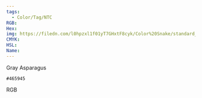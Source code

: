 ```yaml
---
tags:
  - Color/Tag/NTC
RGB:
Hex:
img: https://filedn.com/l0hpzxl1f01yT7GHxtF8cyk/Color%20Snake/standard_csv_to_svg//465945.svg
CMYK:
HSL:
Name:
---
```

Gray Asparagus
```palette
#465945
```
RGB
